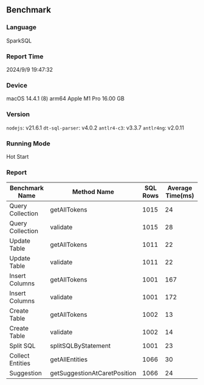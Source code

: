 ## Benchmark

### Language
SparkSQL

### Report Time
2024/9/9 19:47:32

### Device
macOS 14.4.1
(8) arm64 Apple M1 Pro
16.00 GB

### Version
`nodejs`: v21.6.1
`dt-sql-parser`: v4.0.2
`antlr4-c3`: v3.3.7
`antlr4ng`: v2.0.11

### Running Mode
Hot Start

### Report
| Benchmark Name |         Method Name        |SQL Rows|Average Time(ms)| 
|----------------|----------------------------|--------|----------------| 
|Query Collection|        getAllTokens        |  1015  |       24       | 
|Query Collection|          validate          |  1015  |       28       | 
|  Update Table  |        getAllTokens        |  1011  |       22       | 
|  Update Table  |          validate          |  1011  |       22       | 
| Insert Columns |        getAllTokens        |  1001  |       167      | 
| Insert Columns |          validate          |  1001  |       172      | 
|  Create Table  |        getAllTokens        |  1002  |       13       | 
|  Create Table  |          validate          |  1002  |       14       | 
|    Split SQL   |     splitSQLByStatement    |  1001  |       23       | 
|Collect Entities|       getAllEntities       |  1066  |       30       | 
|   Suggestion   |getSuggestionAtCaretPosition|  1066  |       24       | 


